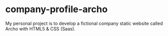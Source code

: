 # company-profile-archo
My personal project is to develop a fictional company static website called Archo with HTML5 & CSS (Saas).
